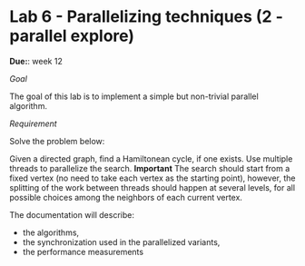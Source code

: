 # Lab 6 - Parallelizing techniques (2 - parallel explore)

**Due:**: week 12

*Goal*

The goal of this lab is to implement a simple but non-trivial parallel algorithm.

*Requirement*

Solve the problem below:

Given a directed graph, find a Hamiltonean cycle, if one exists. Use multiple threads to parallelize the search. **Important** The search should start from a fixed vertex (no need to take each vertex as the starting point), however, the splitting of the work between threads should happen at several levels, for all possible choices among the neighbors of each current vertex.

The documentation will describe:

* the algorithms,
* the synchronization used in the parallelized variants,
* the performance measurements
